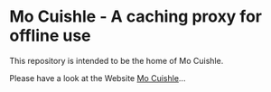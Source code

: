 # Mo Cuishle - A caching proxy for offline use

This repository is intended to be the home of Mo Cuishle. 

Please have a look at the Website [Mo Cuishle](https://ganskef.github.io/MoCuishle)...